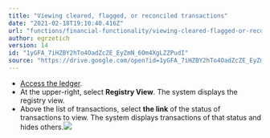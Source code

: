 ```yaml
---
title: "Viewing cleared, flagged, or reconciled transactions"
date: "2021-02-18T19:10:40.416Z"
url: "functions/financial-functionality/viewing-cleared-flagged-or-reconciled-transactions.html"
author: egrzetich
version: 14
id: "1yGFA_7iHZBY2hTo4OadZcZE_EyZmN_6Om4XgLZZPudI"
source: "https://drive.google.com/open?id=1yGFA_7iHZBY2hTo4OadZcZE_EyZmN_6Om4XgLZZPudI"
---
```

* [Access the ledger](accessing-the-ledger.html).
* At the upper-right, select <strong>Registry View</strong>. The system displays the registry view.
* Above the list of transactions, select <strong>the link</strong> of the status of transactions to view. The system displays transactions of that status and hides others.![](viewing-cleared-flagged-or-reconciled-transactions.images/image1.png)
